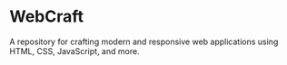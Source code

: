 # WebCraft
A repository for crafting modern and responsive web applications using HTML, CSS, JavaScript, and more.
